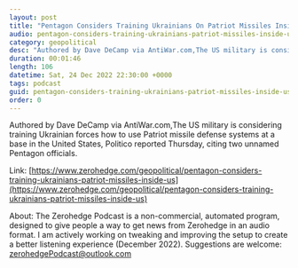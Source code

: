 ```yaml
---
layout: post
title: "Pentagon Considers Training Ukrainians On Patriot Missiles Inside The US"
audio: pentagon-considers-training-ukrainians-patriot-missiles-inside-us-0
category: geopolitical
desc: "Authored by Dave DeCamp via AntiWar.com,The US military is considering training Ukrainian forces how to use Patriot missile defense systems at a base in the United States, Politico reported Thursday, citing two unnamed Pentagon officials."
duration: 00:01:46
length: 106
datetime: Sat, 24 Dec 2022 22:30:00 +0000
tags: podcast
guid: pentagon-considers-training-ukrainians-patriot-missiles-inside-us-0
order: 0
---
```

Authored by Dave DeCamp via AntiWar.com,The US military is considering training Ukrainian forces how to use Patriot missile defense systems at a base in the United States, Politico reported Thursday, citing two unnamed Pentagon officials.

Link: [https://www.zerohedge.com/geopolitical/pentagon-considers-training-ukrainians-patriot-missiles-inside-us](https://www.zerohedge.com/geopolitical/pentagon-considers-training-ukrainians-patriot-missiles-inside-us)

About: The Zerohedge Podcast is a non-commercial, automated program, designed to give people a way to get news from Zerohedge in an audio format.  I am actively working on tweaking and improving the setup to create a better listening experience (December 2022).  Suggestions are welcome: [zerohedgePodcast@outlook.com](mailto:zerohedgePodcast@outlook.com)